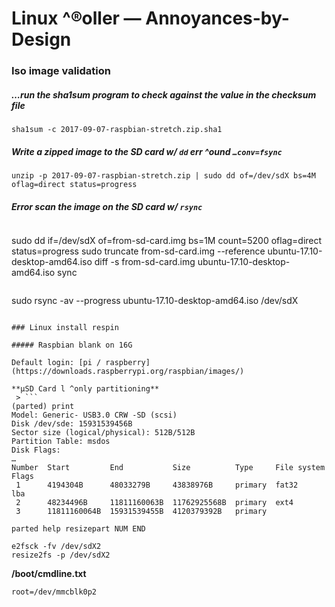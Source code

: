 # Linux ^®oller — Annoyances-by-Design

### Iso image validation

##### …run the sha1sum program to check against the value in the checksum file
```
sha1sum -c 2017-09-07-raspbian-stretch.zip.sha1
```

##### Write a zipped image to the SD card w/ `dd` err ^ound `…conv=fsync`
```
unzip -p 2017-09-07-raspbian-stretch.zip | sudo dd of=/dev/sdX bs=4M oflag=direct status=progress
```

##### Error scan the image on the SD card w/ `rsync`
> ```
sudo dd if=/dev/sdX of=from-sd-card.img bs=1M count=5200 oflag=direct status=progress
sudo truncate from-sd-card.img --reference ubuntu-17.10-desktop-amd64.iso
diff -s from-sd-card.img ubuntu-17.10-desktop-amd64.iso
sync
```

```
sudo rsync -av --progress ubuntu-17.10-desktop-amd64.iso /dev/sdX
```

### Linux install respin

##### Raspbian blank on 16G

Default login: [pi / raspberry](https://downloads.raspberrypi.org/raspbian/images/)

**µSD Card l ^only partitioning**
 > ```
(parted) print                                                            
Model: Generic- USB3.0 CRW -SD (scsi)
Disk /dev/sde: 15931539456B
Sector size (logical/physical): 512B/512B
Partition Table: msdos
Disk Flags: 
…
Number  Start         End           Size          Type     File system  Flags
 1      4194304B      48033279B     43838976B     primary  fat32        lba
 2      48234496B     11811160063B  11762925568B  primary  ext4
 3      11811160064B  15931539455B  4120379392B   primary
```

```
parted help resizepart NUM END
```

```
e2fsck -fv /dev/sdX2
resize2fs -p /dev/sdX2
```

**/boot/cmdline.txt**
```
root=/dev/mmcblk0p2
```